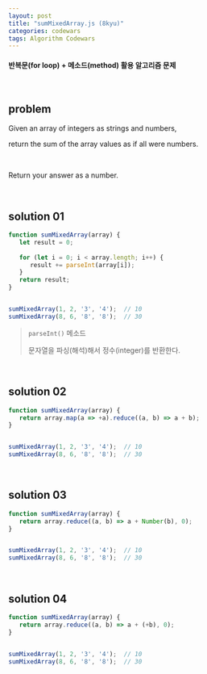 ```yaml
---
layout: post
title: "sumMixedArray.js (8kyu)"
categories: codewars
tags: Algorithm Codewars
---
```


#### 반복문(for loop) + 메소드(method) 활용 알고리즘 문제

<br>

## problem

Given an array of integers as strings and numbers,

return the sum of the array values as if all were numbers.

<br>

Return your answer as a number.

<br>

## solution 01

```javascript
function sumMixedArray(array) {
   let result = 0;
   
   for (let i = 0; i < array.length; i++) {
      result += parseInt(array[i]);
   }
   return result;
}


sumMixedArray(1, 2, '3', '4');	// 10
sumMixedArray(8, 6, '8', '8');	// 30
```

> `parseInt()` 메소드
>
> 문자열을 파싱(해석)해서 정수(integer)를 반환한다.

<br>

## solution 02

```javascript
function sumMixedArray(array) {
   return array.map(a => +a).reduce((a, b) => a + b);
}


sumMixedArray(1, 2, '3', '4');	// 10
sumMixedArray(8, 6, '8', '8');	// 30
```

<br>

## solution 03

```javascript
function sumMixedArray(array) {
   return array.reduce((a, b) => a + Number(b), 0);
}


sumMixedArray(1, 2, '3', '4');	// 10
sumMixedArray(8, 6, '8', '8');	// 30
```

<br>

## solution 04

```javascript
function sumMixedArray(array) {
   return array.reduce((a, b) => a + (+b), 0);
}


sumMixedArray(1, 2, '3', '4');	// 10
sumMixedArray(8, 6, '8', '8');	// 30
```

